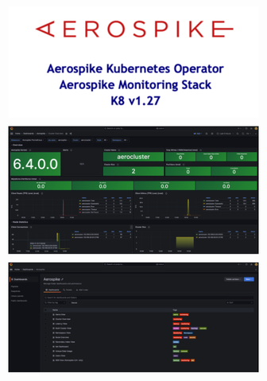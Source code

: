 <p align="center">
 <img width="600" src="img.png">
</p>

![img_1.png](img_1.png)

![img_2.png](img_2.png)